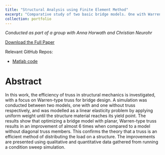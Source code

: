 ```yaml
---
title: "Structural Analysis using Finite Element Method"
excerpt: "Comparative study of two basic bridge models. One with Warren-type truss and one without. What is the practical implication and performance improvement that the added truss structure can deliver? <br/><img src='/images/portfolio/mpsStructAnal/withTruss_stress_persp.png'>"
collection: portfolio
---
```


*Conducted as part of a group with Anna Horwath and Christian Neurohr*

[Download the Full Paper](/files/portfolio/fullPapers/ModellingPhysicalSystems_StructuralMechanics.pdf)

Relevant GitHub Repos:
- [Matlab code](https://github.com/ernlavr/MPSMiniProj)


# Abstract
In this work, the efficiency of truss in structural
mechanics is investigated, with a focus on Warren-type truss for
bridge design. A simulation was conducted between two models,
one with and one without truss respectively, and was modelled
as a linear elasticity problem by applying uniform weight until
the structure material reaches its yield point. The results show
that optimizing a bridge model with planar, Warren-type truss
results in an improvement of almost 6 times when compared
to a model without diagonal truss members. This confirms the
theory that a truss is an efficient method of distributing the load
on a structure. The improvements are presented using qualitative
and quantitative data gathered from running a condition sweep
simulation.